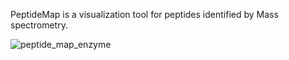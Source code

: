 PeptideMap is a visualization tool for peptides identified by Mass spectrometry. 

![peptide_map_enzyme](https://github.com/WangM220/PeptideMap/assets/143626969/7d335d05-9a39-4636-b30f-64ce9ba19996)
